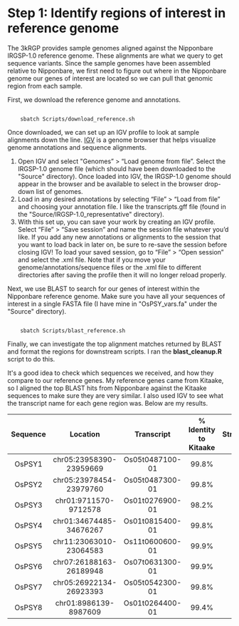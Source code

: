 # Step 1: Identify regions of interest in reference genome

The 3kRGP provides sample genomes aligned against the Nipponbare IRGSP-1.0 reference genome. These alignments are what we query to get sequence variants. Since the sample genomes have been assembled relative to Nipponbare, we first need to figure out where in the Nipponbare genome our genes of interest are located so we can pull that genomic region from each sample.

First, we download the reference genome and annotations.

```{bash}

	sbatch Scripts/download_reference.sh

```

Once downloaded, we can set up an IGV profile to look at sample alignments down the line. [IGV](https://igv.org/doc/desktop/#DownloadPage/) is a genome browser that helps visualize genome annotations and sequence alignments.
1. Open IGV and select "Genomes” > “Load genome from file”. Select the IRGSP-1.0 genome file (which should have been downloaded to the "Source" directory).  Once loaded into IGV, the IRGSP-1.0 genome should appear in the browser and be available to select in the browser drop-down list of genomes.
2. Load in any desired annotations by selecting “File” > “Load from file” and choosing your annotation file. I like the transcripts.gff file (found in the "Source/IRGSP-1.0_representative" directory).
3. With this set up, you can save your work by creating an IGV profile. Select “File” > “Save session” and name the session file whatever you’d like. If you add any new annotations or alignments to the session that you want to load back in later on, be sure to re-save the session before closing IGV! To load your saved session, go to “File” > “Open session” and select the .xml file. Note that if you move your genome/annotations/sequence files or the .xml file to different directories after saving the profile then it will no longer reload properly.

Next, we use BLAST to search for our genes of interest within the Nipponbare reference genome. Make sure you have all your sequences of interest in a single FASTA file (I have mine in "OsPSY_vars.fa" under the "Source" directory).
```{bash}

	sbatch Scripts/blast_reference.sh

```

Finally, we can investigate the top alignment matches returned by BLAST and format the regions for downstream scripts. I ran the **blast_cleanup.R** script to do this.

It's a good idea to check which sequences we received, and how they compare to our reference genes. My reference genes came from Kitaake, so I aligned the top BLAST hits from Nipponbare against the Kitaake sequences to make sure they are very similar. I also used IGV to see what the transcript name for each gene region was. Below are my results.

|Sequence|Location|Transcript|% Identity to Kitaake|Strand|
|:---:|:---:|:---:|:---:|:---:|
|OsPSY1|chr05:23958390-23959669|Os05t0487100-01|99.8%|+|
|OsPSY2|chr05:23978454-23979760|Os05t0487300-01|99.8%|+|
|OsPSY3|chr01:9711570-9712578|Os01t0276900-01|98.2%|-|
|OsPSY4|chr01:34674485-34676267|Os01t0815400-01|99.8%|-|
|OsPSY5|chr11:23063010-23064583|Os11t0600600-01|99.9%|+|
|OsPSY6|chr07:26188163-26189948|Os07t0631300-01|99.9%|-|
|OsPSY7|chr05:26922134-26923393|Os05t0542300-01|99.8%|-|
|OsPSY8|chr01:8986139-8987609|Os01t0264400-01|99.4%|+|
